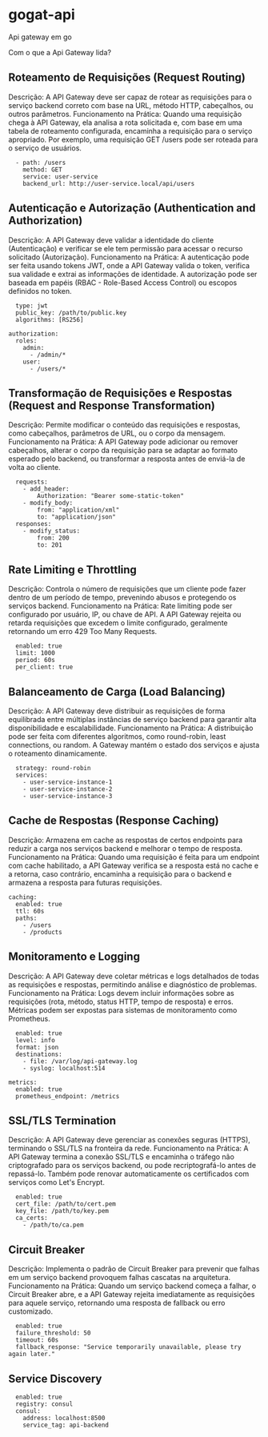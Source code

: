 # gogat-api
Api gateway em go

Com o que a Api Gateway lida?

## Roteamento de Requisições (Request Routing)

Descrição: A API Gateway deve ser capaz de rotear as requisições para o serviço backend correto com base na URL, método HTTP, cabeçalhos, ou outros parâmetros.
Funcionamento na Prática: Quando uma requisição chega à API Gateway, ela analisa a rota solicitada e, com base em uma tabela de roteamento configurada, encaminha a requisição para o serviço apropriado. Por exemplo, uma requisição GET /users pode ser roteada para o serviço de usuários.

```routes:
  - path: /users
    method: GET
    service: user-service
    backend_url: http://user-service.local/api/users
```

## Autenticação e Autorização (Authentication and Authorization)
Descrição: A API Gateway deve validar a identidade do cliente (Autenticação) e verificar se ele tem permissão para acessar o recurso solicitado (Autorização).
Funcionamento na Prática: A autenticação pode ser feita usando tokens JWT, onde a API Gateway valida o token, verifica sua validade e extrai as informações de identidade. A autorização pode ser baseada em papéis (RBAC - Role-Based Access Control) ou escopos definidos no token.

```authentication:
  type: jwt
  public_key: /path/to/public.key
  algorithms: [RS256]

authorization:
  roles:
    admin:
      - /admin/*
    user:
      - /users/*
```

## Transformação de Requisições e Respostas (Request and Response Transformation)
Descrição: Permite modificar o conteúdo das requisições e respostas, como cabeçalhos, parâmetros de URL, ou o corpo da mensagem.
Funcionamento na Prática: A API Gateway pode adicionar ou remover cabeçalhos, alterar o corpo da requisição para se adaptar ao formato esperado pelo backend, ou transformar a resposta antes de enviá-la de volta ao cliente.

```transformations:
  requests:
    - add_header: 
        Authorization: "Bearer some-static-token"
    - modify_body:
        from: "application/xml"
        to: "application/json"
  responses:
    - modify_status: 
        from: 200
        to: 201
```

## Rate Limiting e Throttling
Descrição: Controla o número de requisições que um cliente pode fazer dentro de um período de tempo, prevenindo abusos e protegendo os serviços backend.
Funcionamento na Prática: Rate limiting pode ser configurado por usuário, IP, ou chave de API. A API Gateway rejeita ou retarda requisições que excedem o limite configurado, geralmente retornando um erro 429 Too Many Requests.

```rate_limiting:
  enabled: true
  limit: 1000
  period: 60s
  per_client: true
```

## Balanceamento de Carga (Load Balancing)
Descrição: A API Gateway deve distribuir as requisições de forma equilibrada entre múltiplas instâncias de serviço backend para garantir alta disponibilidade e escalabilidade.
Funcionamento na Prática: A distribuição pode ser feita com diferentes algoritmos, como round-robin, least connections, ou random. A Gateway mantém o estado dos serviços e ajusta o roteamento dinamicamente.

```load_balancing:
  strategy: round-robin
  services:
    - user-service-instance-1
    - user-service-instance-2
    - user-service-instance-3
```

## Cache de Respostas (Response Caching)
Descrição: Armazena em cache as respostas de certos endpoints para reduzir a carga nos serviços backend e melhorar o tempo de resposta.
Funcionamento na Prática: Quando uma requisição é feita para um endpoint com cache habilitado, a API Gateway verifica se a resposta está no cache e a retorna, caso contrário, encaminha a requisição para o backend e armazena a resposta para futuras requisições.

```
caching:
  enabled: true
  ttl: 60s
  paths:
    - /users
    - /products
```

## Monitoramento e Logging
Descrição: A API Gateway deve coletar métricas e logs detalhados de todas as requisições e respostas, permitindo análise e diagnóstico de problemas.
Funcionamento na Prática: Logs devem incluir informações sobre as requisições (rota, método, status HTTP, tempo de resposta) e erros. Métricas podem ser expostas para sistemas de monitoramento como Prometheus.

```logging:
  enabled: true
  level: info
  format: json
  destinations:
    - file: /var/log/api-gateway.log
    - syslog: localhost:514

metrics:
  enabled: true
  prometheus_endpoint: /metrics
```

## SSL/TLS Termination
Descrição: A API Gateway deve gerenciar as conexões seguras (HTTPS), terminando o SSL/TLS na fronteira da rede.
Funcionamento na Prática: A API Gateway termina a conexão SSL/TLS e encaminha o tráfego não criptografado para os serviços backend, ou pode recriptografá-lo antes de repassá-lo. Também pode renovar automaticamente os certificados com serviços como Let's Encrypt.

```ssl:
  enabled: true
  cert_file: /path/to/cert.pem
  key_file: /path/to/key.pem
  ca_certs:
    - /path/to/ca.pem
```

## Circuit Breaker
Descrição: Implementa o padrão de Circuit Breaker para prevenir que falhas em um serviço backend provoquem falhas cascatas na arquitetura.
Funcionamento na Prática: Quando um serviço backend começa a falhar, o Circuit Breaker abre, e a API Gateway rejeita imediatamente as requisições para aquele serviço, retornando uma resposta de fallback ou erro customizado.

```circuit_breaker:
  enabled: true
  failure_threshold: 50
  timeout: 60s
  fallback_response: "Service temporarily unavailable, please try again later."
```

## Service Discovery

```service_discovery:
  enabled: true
  registry: consul
  consul:
    address: localhost:8500
    service_tag: api-backend

```